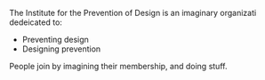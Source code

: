 The Institute for the Prevention of Design is an imaginary organizati dedeicated to:
- Preventing design
- Designing prevention

People join by imagining their membership, and doing stuff.
